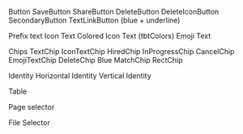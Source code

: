 Button
  SaveButton
  ShareButton
  DeleteButton
  DeleteIconButton  
  SecondaryButton
  TextLinkButton (blue + underline)

Prefix text
  Icon Text
    Colored Icon Text (tbtColors)
  Emoji Text

Chips
  TextChip
  IconTextChip
    HiredChip
    InProgressChip
    CancelChip
  EmojiTextChip
  DeleteChip
    Blue
  MatchChip
  RectChip

Identity
  Horizontal Identity
  Vertical Identity

Table

Page selector

File Selector